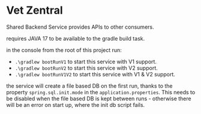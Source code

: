 # Vet Zentral

Shared Backend Service provides APIs to other consumers.

requires JAVA 17 to be available to the gradle build task.

in the console from the root of this project run:
* `.\gradlew bootRunV1` to start this service with V1 support.
* `.\gradlew bootRunV2` to start this service with V2 support.
* `.\gradlew bootRunV1V2` to start this service with V1 & V2 support.

the service will create a file based DB on the first run, thanks to the property `spring.sql.init.mode` in
the `application.properties`. This needs to be disabled when the file based DB is kept between runs - otherwise there
will be an error on start up, where the init db script fails.
